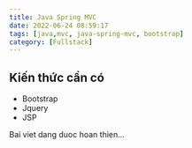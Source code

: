 ```yaml
---
title: Java Spring MVC
date: 2022-06-24 08:59:17
tags: [java,mvc, java-spring-mvc, bootstrap]
category: [Fullstack]
---
```

## Kiến thức cần có
* Bootstrap
* Jquery
* JSP


Bai viet dang duoc hoan thien...
